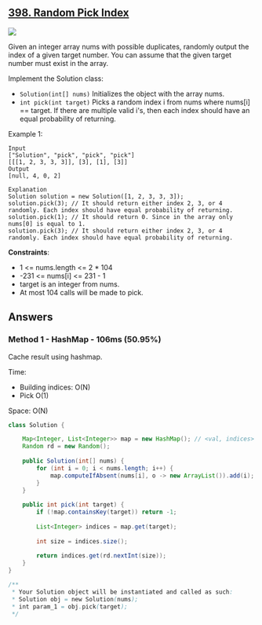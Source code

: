 ## [398. Random Pick Index](https://leetcode.com/problems/random-pick-index/)

![](https://github.com/weltond/DataStructure/blob/master/medium.PNG)

Given an integer array nums with possible duplicates, randomly output the index of a given target number. You can assume that the given target number must exist in the array.

Implement the Solution class:

- `Solution(int[] nums)` Initializes the object with the array nums.
- `int pick(int target)` Picks a random index i from nums where nums[i] == target. If there are multiple valid i's, then each index should have an equal probability of returning.
 

Example 1:

```
Input
["Solution", "pick", "pick", "pick"]
[[[1, 2, 3, 3, 3]], [3], [1], [3]]
Output
[null, 4, 0, 2]

Explanation
Solution solution = new Solution([1, 2, 3, 3, 3]);
solution.pick(3); // It should return either index 2, 3, or 4 randomly. Each index should have equal probability of returning.
solution.pick(1); // It should return 0. Since in the array only nums[0] is equal to 1.
solution.pick(3); // It should return either index 2, 3, or 4 randomly. Each index should have equal probability of returning.
``` 

**Constraints**:

- 1 <= nums.length <= 2 * 104
- -231 <= nums[i] <= 231 - 1
- target is an integer from nums.
- At most 104 calls will be made to pick.

## Answers

### Method 1 - HashMap - 106ms (50.95%)

Cache result using hashmap.

Time: 
- Building indices: O(N)
- Pick O(1)

Space: O(N)

```java
class Solution {

    Map<Integer, List<Integer>> map = new HashMap(); // <val, indices>
    Random rd = new Random();
    
    public Solution(int[] nums) {
        for (int i = 0; i < nums.length; i++) {
            map.computeIfAbsent(nums[i], o -> new ArrayList()).add(i);
        }
    }
    
    public int pick(int target) {
        if (!map.containsKey(target)) return -1;
        
        List<Integer> indices = map.get(target);
        
        int size = indices.size();
        
        return indices.get(rd.nextInt(size));
    }
}

/**
 * Your Solution object will be instantiated and called as such:
 * Solution obj = new Solution(nums);
 * int param_1 = obj.pick(target);
 */
```
